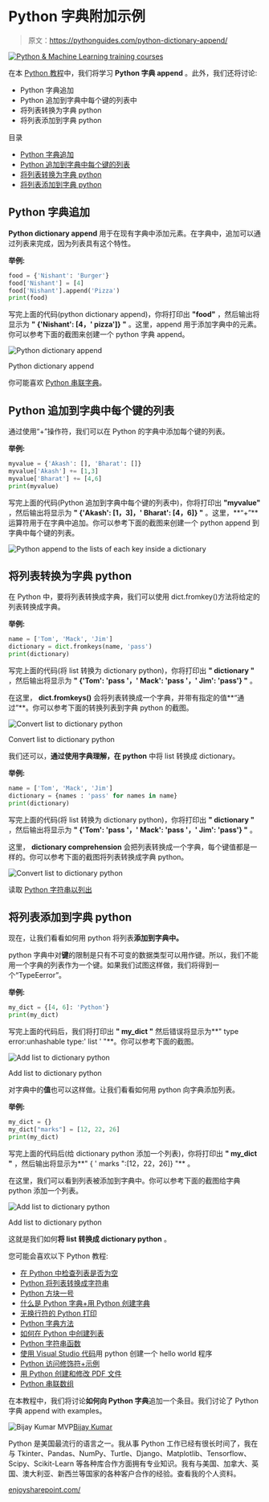 # Python 字典附加示例

> 原文：<https://pythonguides.com/python-dictionary-append/>

[![Python & Machine Learning training courses](img/49ec9c6da89a04c9f45bab643f8c765c.png)](https://sharepointsky.teachable.com/p/python-and-machine-learning-training-course)

在本 [Python 教程](https://pythonguides.com/python-programming-for-the-absolute-beginner/)中，我们将学习 **Python 字典 append** 。此外，我们还将讨论:

*   Python 字典追加
*   Python 追加到字典中每个键的列表中
*   将列表转换为字典 python
*   将列表添加到字典 python

目录

[](#)

*   [Python 字典追加](#Python_dictionary_append "Python dictionary append")
*   [Python 追加到字典中每个键的列表](#Python_append_to_lists_of_each_key_inside_a_dictionary "Python append to lists of each key inside a dictionary")
*   [将列表转换为字典 python](#Convert_list_to_dictionary_python "Convert list to dictionary python")
*   [将列表添加到字典 python](#Add_list_to_dictionary_python "Add list to dictionary python")

## Python 字典追加

**Python dictionary append** 用于在现有字典中添加元素。在字典中，追加可以通过列表来完成，因为列表具有这个特性。

**举例:**

```py
food = {'Nishant': 'Burger'}
food['Nishant'] = [4]
food['Nishant'].append('Pizza')
print(food)
```

写完上面的代码(python dictionary append)，你将打印出 **"food"** ，然后输出将显示为 **" {'Nishant': [4，' pizza']} "** 。这里，append 用于添加字典中的元素。你可以参考下面的截图来创建一个 python 字典 append。

![Python dictionary append](img/5e9e0a7a5c1e6b9081af6eb3e839fcaf.png "9")

Python dictionary append

你可能喜欢 [Python 串联字典](https://pythonguides.com/python-concatenate-dictionary/)。

## Python 追加到字典中每个键的列表

通过使用“+”操作符，我们可以在 Python 的字典中添加每个键的列表。

**举例:**

```py
myvalue = {'Akash': [], 'Bharat': []}
myvalue['Akash'] += [1,3]
myvalue['Bharat'] += [4,6]
print(myvalue)
```

写完上面的代码(Python 追加到字典中每个键的列表中)，你将打印出 **"myvalue"** ，然后输出将显示为 **" {'Akash': [1，3]，' Bharat': [4，6]} "** 。这里，**“+”**运算符用于在字典中追加。你可以参考下面的截图来创建一个 python append 到字典中每个键的列表。

![Python append to the lists of each key inside a dictionary](img/955d16567d38d80d09c1db38a9e3604d.png "10")

## 将列表转换为字典 python

在 Python 中，要将列表转换成字典，我们可以使用 dict.fromkey()方法将给定的列表转换成字典。

**举例:**

```py
name = ['Tom', 'Mack', 'Jim']
dictionary = dict.fromkeys(name, 'pass')
print(dictionary)
```

写完上面的代码(将 list 转换为 dictionary python)，你将打印出 **" dictionary "** ，然后输出将显示为 **" {'Tom': 'pass '，' Mack': 'pass '，' Jim': 'pass'} "** 。

在这里， **dict.fromkeys()** 会将列表转换成一个字典，并带有指定的值**“通过”**。你可以参考下面的转换列表到字典 python 的截图。

![Convert list to dictionary python](img/6203d42095a9cb577e79a6871567b7a5.png "19 12")

Convert list to dictionary python

我们还可以，**通过使用字典理解，在 python** 中将 list 转换成 dictionary。

**举例:**

```py
name = ['Tom', 'Mack', 'Jim']
dictionary = {names : 'pass' for names in name}
print(dictionary)
```

写完上面的代码(将 list 转换为 dictionary python)，你将打印出 **" dictionary "** ，然后输出将显示为 **" {'Tom': 'pass '，' Mack': 'pass '，' Jim': 'pass'} "** 。

这里， **dictionary comprehension** 会把列表转换成一个字典，每个键值都是一样的。你可以参考下面的截图将列表转换成字典 python。

![Convert list to dictionary python](img/4a9ad76877eb4abada460c0f80d15210.png "19 13")

读取 [Python 字符串以列出](https://pythonguides.com/python-string-to-list/)

## 将列表添加到字典 python

现在，让我们看看如何用 python 将列表**添加到字典中。**

python 字典中对**键**的限制是只有不可变的数据类型可以用作键。所以，我们不能用一个字典的列表作为一个键。如果我们试图这样做，我们将得到一个“TypeEerror”。

**举例:**

```py
my_dict = {[4, 6]: 'Python'}
print(my_dict)
```

写完上面的代码后，我们将打印出 **" my_dict "** 然后错误将显示为**" type error:unhashable type:' list ' "**。你可以参考下面的截图。

![Add list to dictionary python](img/21984200b1c046018e9a98ab5ef571b6.png "Add list to dictionary python")

Add list to dictionary python

对字典中的**值**也可以这样做。让我们看看如何用 python 向字典添加列表。

**举例:**

```py
my_dict = {}
my_dict["marks"] = [12, 22, 26]
print(my_dict)
```

写完上面的代码后(给 dictionary python 添加一个列表)，你将打印出 **" my_dict "** ，然后输出将显示为**" { ' marks ":[12，22，26]} "** 。

在这里，我们可以看到列表被添加到字典中。你可以参考下面的截图给字典 python 添加一个列表。

![Add list to dictionary python](img/2e8532ebbf998122f0b6d8eaac750b66.png "Add list to dictionary python 1")

Add list to dictionary python

这就是我们如何**将 list 转换成 dictionary python** 。

您可能会喜欢以下 Python 教程:

*   [在 Python 中检查列表是否为空](https://pythonguides.com/check-if-a-list-is-empty-in-python/)
*   [Python 将列表转换成字符串](https://pythonguides.com/python-convert-list-to-string/)
*   [Python 方块一号](https://pythonguides.com/python-square-a-number/)
*   [什么是 Python 字典+用 Python 创建字典](https://pythonguides.com/create-a-dictionary-in-python/)
*   [无换行符的 Python 打印](https://pythonguides.com/python-print-without-newline/)
*   [Python 字典方法](https://pythonguides.com/python-dictionary-methods/)
*   [如何在 Python 中创建列表](https://pythonguides.com/create-list-in-python/)
*   [Python 字符串函数](https://pythonguides.com/string-methods-in-python/)
*   [使用 Visual Studio 代码](https://pythonguides.com/python-hello-world-program/)用 python 创建一个 hello world 程序
*   [Python 访问修饰符+示例](https://pythonguides.com/python-access-modifiers/)
*   [用 Python 创建和修改 PDF 文件](https://pythonguides.com/create-and-modify-pdf-file-in-python/)
*   [Python 串联数组](https://pythonguides.com/python-concatenate-arrays/)

在本教程中，我们将讨论**如何向 Python 字典**追加一个条目。我们讨论了 Python 字典 append with examples。

![Bijay Kumar MVP](img/9cb1c9117bcc4bbbaba71db8d37d76ef.png "Bijay Kumar MVP")[Bijay Kumar](https://pythonguides.com/author/fewlines4biju/)

Python 是美国最流行的语言之一。我从事 Python 工作已经有很长时间了，我在与 Tkinter、Pandas、NumPy、Turtle、Django、Matplotlib、Tensorflow、Scipy、Scikit-Learn 等各种库合作方面拥有专业知识。我有与美国、加拿大、英国、澳大利亚、新西兰等国家的各种客户合作的经验。查看我的个人资料。

[enjoysharepoint.com/](https://enjoysharepoint.com/)[](https://www.facebook.com/fewlines4biju "Facebook")[](https://www.linkedin.com/in/fewlines4biju/ "Linkedin")[](https://twitter.com/fewlines4biju "Twitter")